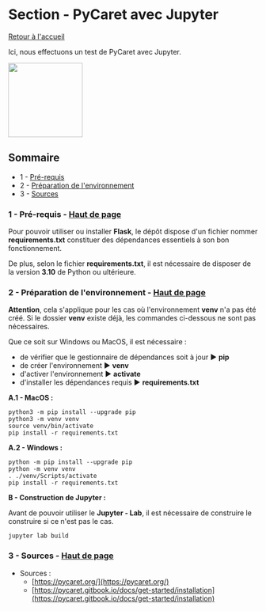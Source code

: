 # **Section - PyCaret avec Jupyter** <a name="top"></a>

[Retour à l'accueil](../../../)

Ici, nous effectuons un test de PyCaret avec Jupyter.

<a href="https://pycaret.org/">
<img width="150px" src="https://pycaret.org/wp-content/uploads/2022/01/Transparent_file1-01-01-01-01.png"/>
</a>

## Sommaire

- 1 - [Pré-requis](#1)
- 2 - [Préparation de l'environnement](#2)
- 3 - [Sources](#3)

### 1 - Pré-requis - [Haut de page](#top) <a name="1"></a>

Pour pouvoir utiliser ou installer **Flask**, le dépôt dispose d'un fichier nommer **requirements.txt** constituer des dépendances essentiels à son bon fonctionnement.

De plus, selon le fichier **requirements.txt**, il est nécessaire de disposer de la version **3.10** de Python ou ultérieure.

### 2 - Préparation de l'environnement - [Haut de page](#top) <a name="2"></a>

**Attention**, cela s'applique pour les cas où l'environnement **venv** n'a pas été créé. Si le dossier **venv** existe déjà, les commandes ci-dessous ne sont pas nécessaires.

Que ce soit sur Windows ou MacOS, il est nécessaire :

- de vérifier que le gestionnaire de dépendances soit à jour ▶ **pip**
- de créer l'environnement ▶ **venv**
- d'activer l'environnement ▶ **activate**
- d'installer les dépendances requis ▶ **requirements.txt**

**A.1 - MacOS :**

```
python3 -m pip install --upgrade pip
python3 -m venv venv
source venv/bin/activate
pip install -r requirements.txt
```

**A.2 - Windows :**

```
python -m pip install --upgrade pip
python -m venv venv
. ./venv/Scripts/activate
pip install -r requirements.txt
```

**B - Construction de Jupyter :**

Avant de pouvoir utiliser le **Jupyter - Lab**, il est nécessaire de construire le construire si ce n'est pas le cas.

```
jupyter lab build
```

### 3 - Sources - [Haut de page](#top) <a name="3"></a>

- Sources :
  - [https://pycaret.org/](https://pycaret.org/)
  - [https://pycaret.gitbook.io/docs/get-started/installation](https://pycaret.gitbook.io/docs/get-started/installation)